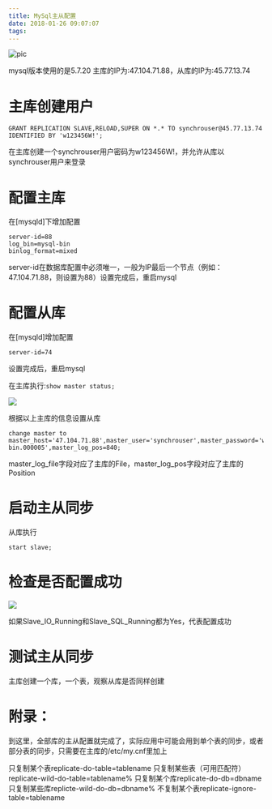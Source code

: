 ```yaml
---
title: MySql主从配置
date: 2018-01-26 09:07:07
tags:
---
```

![pic](http://www.wailian.work/images/2018/01/26/5d274a04c82163baf3c74ae5c97d16e80a641ed24163c7-YnTeKa_fw658.jpg)

mysql版本使用的是5.7.20
主库的IP为:47.104.71.88，从库的IP为:45.77.13.74

# 主库创建用户

```
GRANT REPLICATION SLAVE,RELOAD,SUPER ON *.* TO synchrouser@45.77.13.74 IDENTIFIED BY 'w123456W!';
```

在主库创建一个synchrouser用户密码为w123456W!，并允许从库以synchrouser用户来登录

# 配置主库

在[mysqld]下增加配置

```
server-id=88
log_bin=mysql-bin
binlog_format=mixed
```

server-id在数据库配置中必须唯一，一般为IP最后一个节点（例如：47.104.71.88，则设置为88）设置完成后，重启mysql

# 配置从库

在[mysqld]增加配置

```
server-id=74
```

设置完成后，重启mysql

在主库执行:`show master status;`

![](http://www.wailian.work/images/2018/01/26/WX20180126-091715.png)

根据以上主库的信息设置从库

```
change master to master_host='47.104.71.88',master_user='synchrouser',master_password='w123456W!',master_log_file='mysql-bin.000005',master_log_pos=840;
```

master_log_file字段对应了主库的File，master_log_pos字段对应了主库的Position

# 启动主从同步

从库执行

```
start slave;
```

# 检查是否配置成功

![](http://www.wailian.work/images/2018/01/26/4.png)

如果Slave_IO_Running和Slave_SQL_Running都为Yes，代表配置成功

# 测试主从同步

主库创建一个库，一个表，观察从库是否同样创建

# 附录：

到这里，全部库的主从配置就完成了，实际应用中可能会用到单个表的同步，或者部分表的同步，只需要在主库的/etc/my.cnf里加上

只复制某个表replicate-do-table=tablename
只复制某些表（可用匹配符）replicate-wild-do-table=tablename%
只复制某个库replicate-do-db=dbname
只复制某些库replicte-wild-do-db=dbname%
不复制某个表replicate-ignore-table=tablename
